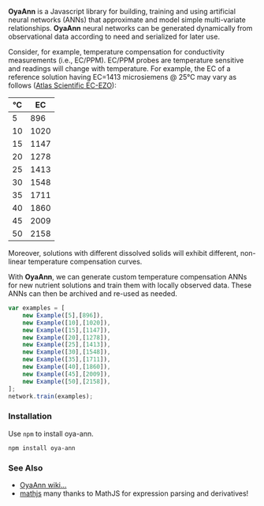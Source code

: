 **OyaAnn** is a Javascript library for building, training and using 
artificial neural networks (ANNs) that approximate
and model simple multi-variate relationships. 
**OyaAnn** neural networks can be generated dynamically 
from observational data
according to need and serialized for later use.

Consider, for example, temperature compensation for conductivity
measurements (i.e., EC/PPM). EC/PPM probes are temperature sensitive
and readings will change with temperature. For example, the EC
of a reference solution having EC=1413 microsiemens @ 25&deg;C
may vary as follows 
([Atlas Scientific EC-EZO](https://www.atlas-scientific.com/_files/_datasheets/_circuit/EC_EZO_Datasheet.pdf)):

| &deg;C    | EC   |
| ---- | ---- |
| 5    | 896  |
| 10   | 1020 |
| 15   | 1147 |
| 20   | 1278 |
| 25   | 1413 |
| 30   | 1548 |
| 35   | 1711 |
| 40   | 1860 |
| 45   | 2009 |
| 50   | 2158 |

Moreover, solutions with different dissolved solids will exhibit 
different, non-linear temperature compensation curves.

With **OyaAnn**, we can generate custom temperature compensation ANNs 
for new nutrient solutions and train them with locally observed data. These
ANNs can then be archived and re-used as needed.

```js
var examples = [
    new Example([5],[896]),
    new Example([10],[1020]),
    new Example([15],[1147]),
    new Example([20],[1278]),
    new Example([25],[1413]),
    new Example([30],[1548]),
    new Example([35],[1711]),
    new Example([40],[1860]),
    new Example([45],[2009]),
    new Example([50],[2158]),
];
network.train(examples);
```

### Installation
Use `npm` to install oya-ann.

`npm install oya-ann`

### See Also

* [OyaAnn wiki...](https://github.com/firepick/oya-ann/wiki)
* [mathjs](http://mathjs.org) many thanks to MathJS for expression parsing and derivatives!

